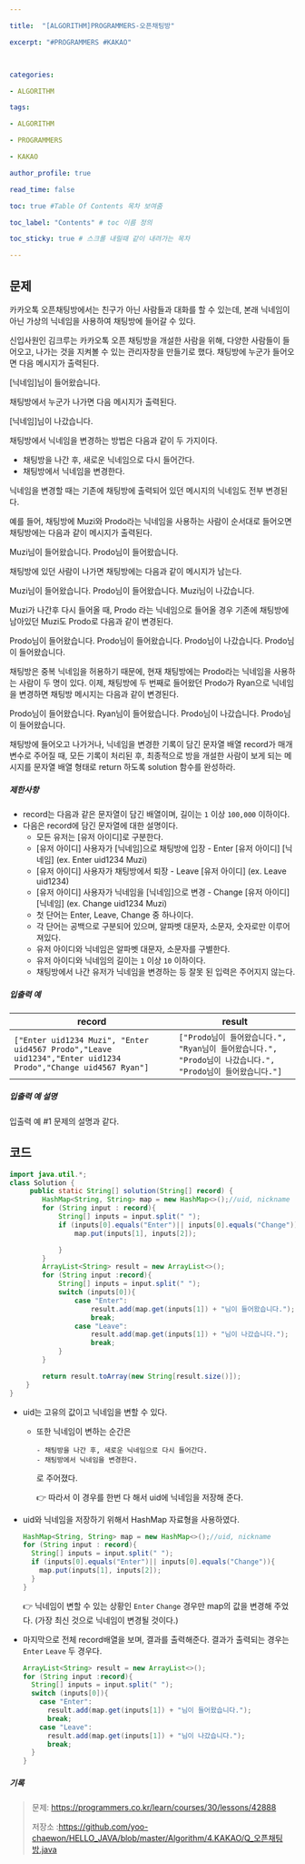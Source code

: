 ```yaml
---

title:  "[ALGORITHM]PROGRAMMERS-오픈채팅방"

excerpt: "#PROGRAMMERS #KAKAO"



categories:

- ALGORITHM

tags:

- ALGORITHM

- PROGRAMMERS

- KAKAO

author_profile: true

read_time: false 

toc: true #Table Of Contents 목차 보여줌

toc_label: "Contents" # toc 이름 정의

toc_sticky: true # 스크롤 내릴때 같이 내려가는 목차

---
```




## 문제

카카오톡 오픈채팅방에서는 친구가 아닌 사람들과 대화를 할 수 있는데, 본래 닉네임이 아닌 가상의 닉네임을 사용하여 채팅방에 들어갈 수 있다.

신입사원인 김크루는 카카오톡 오픈 채팅방을 개설한 사람을 위해, 다양한 사람들이 들어오고, 나가는 것을 지켜볼 수 있는 관리자창을 만들기로 했다. 채팅방에 누군가 들어오면 다음 메시지가 출력된다.

[닉네임]님이 들어왔습니다.

채팅방에서 누군가 나가면 다음 메시지가 출력된다.

[닉네임]님이 나갔습니다.

채팅방에서 닉네임을 변경하는 방법은 다음과 같이 두 가지이다.

- 채팅방을 나간 후, 새로운 닉네임으로 다시 들어간다.
- 채팅방에서 닉네임을 변경한다.

닉네임을 변경할 때는 기존에 채팅방에 출력되어 있던 메시지의 닉네임도 전부 변경된다. 

예를 들어, 채팅방에 Muzi와 Prodo라는 닉네임을 사용하는 사람이 순서대로 들어오면 채팅방에는 다음과 같이 메시지가 출력된다.

Muzi님이 들어왔습니다.
Prodo님이 들어왔습니다.

채팅방에 있던 사람이 나가면 채팅방에는 다음과 같이 메시지가 남는다.

Muzi님이 들어왔습니다.
Prodo님이 들어왔습니다.
Muzi님이 나갔습니다.

Muzi가 나간후 다시 들어올 때, Prodo 라는 닉네임으로 들어올 경우 기존에 채팅방에 남아있던 Muzi도 Prodo로 다음과 같이 변경된다.

Prodo님이 들어왔습니다.
Prodo님이 들어왔습니다.
Prodo님이 나갔습니다.
Prodo님이 들어왔습니다.

채팅방은 중복 닉네임을 허용하기 때문에, 현재 채팅방에는 Prodo라는 닉네임을 사용하는 사람이 두 명이 있다. 이제, 채팅방에 두 번째로 들어왔던 Prodo가 Ryan으로 닉네임을 변경하면 채팅방 메시지는 다음과 같이 변경된다.

Prodo님이 들어왔습니다.
Ryan님이 들어왔습니다.
Prodo님이 나갔습니다.
Prodo님이 들어왔습니다.

채팅방에 들어오고 나가거나, 닉네임을 변경한 기록이 담긴 문자열 배열 record가 매개변수로 주어질 때, 모든 기록이 처리된 후, 최종적으로 방을 개설한 사람이 보게 되는 메시지를 문자열 배열 형태로 return 하도록 solution 함수를 완성하라.

##### 제한사항

- record는 다음과 같은 문자열이 담긴 배열이며, 길이는 `1` 이상 `100,000` 이하이다.
- 다음은 record에 담긴 문자열에 대한 설명이다.
  - 모든 유저는 [유저 아이디]로 구분한다.
  - [유저 아이디] 사용자가 [닉네임]으로 채팅방에 입장 - Enter [유저 아이디] [닉네임] (ex. Enter uid1234 Muzi)
  - [유저 아이디] 사용자가 채팅방에서 퇴장 - Leave [유저 아이디] (ex. Leave uid1234)
  - [유저 아이디] 사용자가 닉네임을 [닉네임]으로 변경 - Change [유저 아이디] [닉네임] (ex. Change uid1234 Muzi)
  - 첫 단어는 Enter, Leave, Change 중 하나이다.
  - 각 단어는 공백으로 구분되어 있으며, 알파벳 대문자, 소문자, 숫자로만 이루어져있다.
  - 유저 아이디와 닉네임은 알파벳 대문자, 소문자를 구별한다.
  - 유저 아이디와 닉네임의 길이는 `1` 이상 `10` 이하이다.
  - 채팅방에서 나간 유저가 닉네임을 변경하는 등 잘못 된 입력은 주어지지 않는다.

##### 입출력 예

| record                                                       | result                                                       |
| ------------------------------------------------------------ | ------------------------------------------------------------ |
| `["Enter uid1234 Muzi", "Enter uid4567 Prodo","Leave uid1234","Enter uid1234 Prodo","Change uid4567 Ryan"]` | `["Prodo님이 들어왔습니다.", "Ryan님이 들어왔습니다.", "Prodo님이 나갔습니다.", "Prodo님이 들어왔습니다."]` |

##### 입출력 예 설명

입출력 예 #1
문제의 설명과 같다.

## 코드

```java
import java.util.*;
class Solution {
     public static String[] solution(String[] record) {
        HashMap<String, String> map = new HashMap<>();//uid, nickname
        for (String input : record){
            String[] inputs = input.split(" ");
            if (inputs[0].equals("Enter")|| inputs[0].equals("Change")){
                map.put(inputs[1], inputs[2]);

            }
        }
        ArrayList<String> result = new ArrayList<>();
        for (String input :record){
            String[] inputs = input.split(" ");
            switch (inputs[0]){
                case "Enter":
                    result.add(map.get(inputs[1]) + "님이 들어왔습니다.");
                    break;
                case "Leave":
                    result.add(map.get(inputs[1]) + "님이 나갔습니다.");
                    break;
            }
        }

        return result.toArray(new String[result.size()]);
    }
}
```

- uid는 고유의 값이고 닉네임을 변할 수 있다. 

  - 또한 닉네임이 변하는 순간은

    ```
    - 채팅방을 나간 후, 새로운 닉네임으로 다시 들어간다.
    - 채팅방에서 닉네임을 변경한다.
    ```

    로 주어졌다.

    👉 따라서 이 경우를 한번 다 해서 uid에 닉네임을 저장해 준다.

- uid와 닉네임을 저장하기 위해서 HashMap 자료형을 사용하였다.

  ```java
  HashMap<String, String> map = new HashMap<>();//uid, nickname
  for (String input : record){
    String[] inputs = input.split(" ");
    if (inputs[0].equals("Enter")|| inputs[0].equals("Change")){
      map.put(inputs[1], inputs[2]);
    }
  }
  ```

  👉 닉네임이 변할 수 있는 상황인 `Enter` `Change` 경우만 map의 값을 변경해 주었다. (가장 최신 것으로 닉네임이 변경될 것이다.)

- 마지막으로 전체 record배열을 보며, 결과를 출력해준다. 결과가 출력되는 경우는 `Enter` `Leave` 두 경우다.

  ```java
  ArrayList<String> result = new ArrayList<>();
  for (String input :record){
    String[] inputs = input.split(" ");
    switch (inputs[0]){
      case "Enter":
        result.add(map.get(inputs[1]) + "님이 들어왔습니다.");
        break;
      case "Leave":
        result.add(map.get(inputs[1]) + "님이 나갔습니다.");
        break;
    }
  }
  ```

  

##### 기록 

> 문제: https://programmers.co.kr/learn/courses/30/lessons/42888
>
> 저장소 :https://github.com/yoo-chaewon/HELLO_JAVA/blob/master/Algorithm/4.KAKAO/Q_오픈채팅방.java
